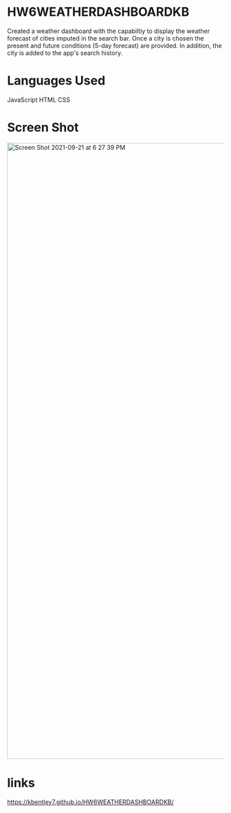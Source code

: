 # HW6WEATHERDASHBOARDKB
Created  a weather dashboard with the capabiltiy to display the weather forecast of cities imputed in the search bar.
Once a city is chosen the present and future conditions (5-day forecast) are provided. In addition, the city is added to the app's search history.
# Languages Used
JavaScript
HTML
CSS

# Screen Shot

<img width="1434" alt="Screen Shot 2021-09-21 at 6 27 39 PM" src="https://user-images.githubusercontent.com/89366416/134258137-aef2ec98-6608-4932-b733-5e1518939fce.png">


# links
https://kbentley7.github.io/HW6WEATHERDASHBOARDKB/ 

